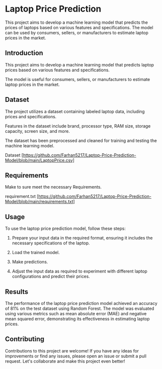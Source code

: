 
# Laptop Price Prediction

This project aims to develop a machine learning model that predicts the prices of laptops based on various features and specifications. The model can be used by consumers, sellers, or manufacturers to estimate laptop prices in the market.



## Introduction

This project aims to develop a machine learning model that predicts laptop prices based on various features and specifications.

The model is useful for consumers, sellers, or manufacturers to estimate laptop prices in the market.
## Dataset

The project utilizes a dataset containing labeled laptop data, including prices and specifications.

Features in the dataset include brand, processor type, RAM size, storage capacity, screen size, and more.

The dataset has been preprocessed and cleaned for training and testing the machine learning model.

Dataset [https://github.com/Farhan5217/Laptop-Price-Prediction-Model/blob/main/LaptopPrice.csv]


## Requirements 

Make to sure meet the necessary Requirements.

requirement.txt [https://github.com/Farhan5217/Laptop-Price-Prediction-Model/blob/main/requirements.txt]


## Usage

To use the laptop price prediction model, follow these steps:

1) Prepare your input data in the required format, ensuring it includes the necessary specifications of the laptop.

2) Load the trained model.

3) Make predictions.

4) Adjust the input data as required to experiment with different laptop configurations and predict their prices.
## Results

The performance of the laptop price prediction model achieved an accuracy of 81% on the test dataset using Random Forest. The model was evaluated using various metrics such as mean absolute error (MAE) and negative mean squared error, demonstrating its effectiveness in estimating laptop prices.

## Contributing

Contributions to this project are welcome! If you have any ideas for improvements or find any issues, please open an issue or submit a pull request. Let's collaborate and make this project even better!